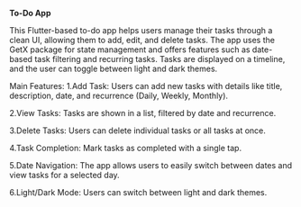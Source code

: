 ****To-Do App****


This Flutter-based to-do app helps users manage their tasks through a clean UI, allowing them to add, edit, and delete tasks. The app uses the GetX package for state management and offers features such as date-based task filtering and recurring tasks. Tasks are displayed on a timeline, and the user can toggle between light and dark themes.

Main Features:
1.Add Task: Users can add new tasks with details like title, description, date, and recurrence (Daily, Weekly, Monthly).

2.View Tasks: Tasks are shown in a list, filtered by date and recurrence.

3.Delete Tasks: Users can delete individual tasks or all tasks at once.

4.Task Completion: Mark tasks as completed with a single tap.

5.Date Navigation: The app allows users to easily switch between dates and view tasks for a selected day.

6.Light/Dark Mode: Users can switch between light and dark themes.